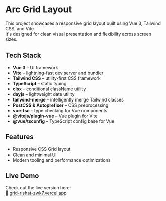 # Arc Grid Layout

This project showcases a responsive grid layout built using Vue 3, Tailwind CSS, and Vite.  
It's designed for clean visual presentation and flexibility across screen sizes.

## Tech Stack

- **Vue 3** – UI framework
- **Vite** – lightning-fast dev server and bundler
- **Tailwind CSS** – utility-first CSS framework
- **TypeScript** – static typing
- **clsx** – conditional className utility
- **dayjs** – lightweight date utility
- **tailwind-merge** – intelligently merge Tailwind classes
- **PostCSS & Autoprefixer** – CSS preprocessing
- **vue-tsc** – type checking for Vue components
- **@vitejs/plugin-vue** – Vue plugin for Vite
- **@vue/tsconfig** – TypeScript config base for Vue

## Features

- Responsive CSS Grid layout
- Clean and minimal UI
- Modern tooling and performance optimizations

## Live Demo

Check out the live version here:  
🔗 [grid-rishat-zwk7.vercel.app](https://grid-rishat-zwk7.vercel.app)
